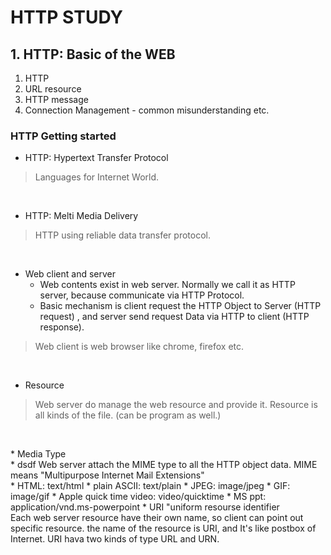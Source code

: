 # HTTP STUDY


## 1. HTTP: Basic of the WEB

1. HTTP 
2. URL resource
3. HTTP message
4. Connection Management - common misunderstanding etc.



### HTTP Getting started 

* HTTP: Hypertext Transfer Protocol
> Languages for Internet World.
<p>&nbsp;</p>

* HTTP: Melti Media Delivery 
> HTTP using reliable data transfer protocol.
<p>&nbsp;</p>

* Web client and server
    * Web contents exist in web server. Normally we call it as HTTP server, because communicate via HTTP Protocol.
    * Basic mechanism is client request the HTTP Object to Server (HTTP request) , and server send request Data via HTTP  to client (HTTP response).
> Web client is web browser like chrome, firefox etc.
<p>&nbsp;</p>

* Resource
> Web server do manage the web resource and provide it. Resource is all kinds of the file. (can be program as well.)
<p>&nbsp;</p>
    * Media Type <br /> 
    * dsdf
Web server attach the MIME type to all the HTTP object data. MIME means "Multipurpose Internet Mail Extensions" <br /> 
        * HTML: text/html
        * plain ASCII: text/plain
        * JPEG: image/jpeg
        * GIF: image/gif
        * Apple quick time video: video/quicktime
        * MS ppt: application/vnd.ms-powerpoint
    * URI "uniform resourse identifier <br /> 
Each web server resource have their own name, so client can point out specific resource. the name of the resource is URI, and It's like postbox of Internet. URI hava two kinds of type URL and URN. <br /> 




